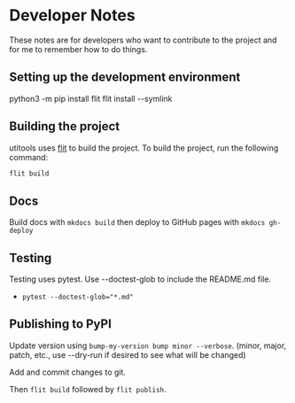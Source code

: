 # Developer Notes

These notes are for developers who want to contribute to the project and for me to remember how to do things.

## Setting up the development environment

python3 -m pip install flit
flit install --symlink

## Building the project

utitools uses [flit](https://flit.readthedocs.io/en/latest/) to build the project. To build the project, run the following command:

```bash
flit build
```

## Docs

Build docs with `mkdocs build` then deploy to GitHub pages with `mkdocs gh-deploy`

## Testing

Testing uses pytest. Use --doctest-glob to include the README.md file.

- `pytest --doctest-glob="*.md"`

## Publishing to PyPI

Update version using `bump-my-version bump minor --verbose`. (minor, major, patch, etc., use --dry-run if desired to see what will be changed)

Add and commit changes to git.

Then `flit build` followed by `flit publish`.
